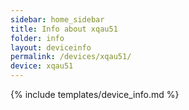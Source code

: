 ```yaml
---
sidebar: home_sidebar
title: Info about xqau51
folder: info
layout: deviceinfo
permalink: /devices/xqau51/
device: xqau51
---
```

{% include templates/device_info.md %}
